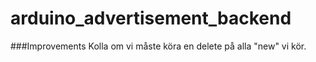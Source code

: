# arduino_advertisement_backend

###Improvements
Kolla om vi måste köra en delete på alla "new" vi kör.